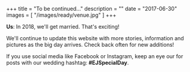 +++
title = "To be continued..."
description = ""
date = "2017-06-30"
images = [
  "/images/ready/venue.jpg"
]
+++

**Us**: In 2018, we'll get married. That's exciting!

We'll continue to update this website with more stories, information and pictures as the big day arrives. Check back often for new additions!

If you use social media like Facebook or Instagram, keep an eye our for posts with our wedding hashtag: **#EJSpecialDay**.
